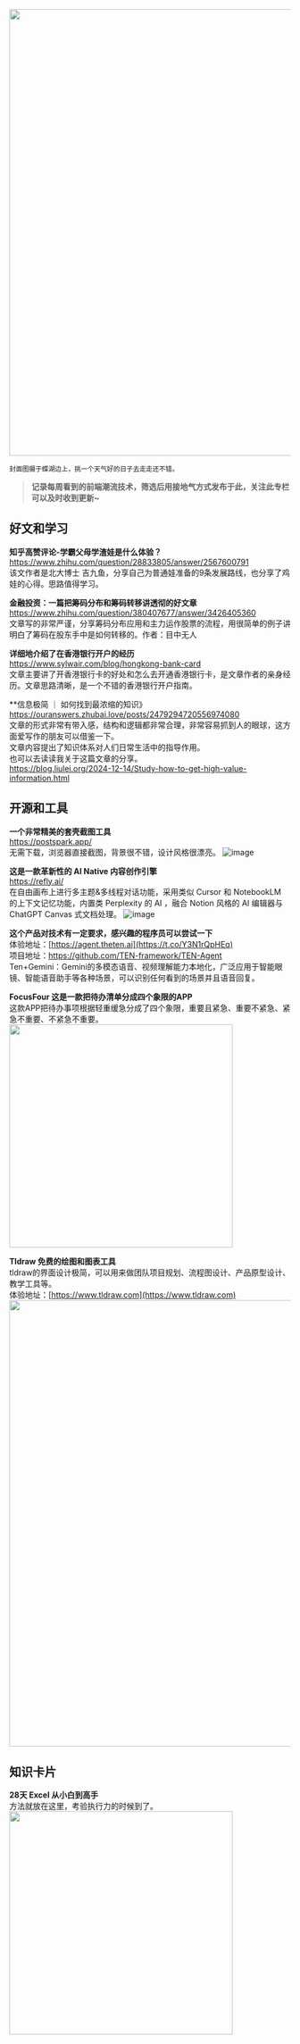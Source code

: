 <img src="https://weekly-liulei.oss-cn-beijing.aliyuncs.com/IMG_6532.jpeg" width="800" />  

<small>封面图摄于蝶湖边上，挑一个天气好的日子去走走还不错。</small>  

> **记录每周看到的前端潮流技术，筛选后用接地气方式发布于此，关注此专栏可以及时收到更新~**  

## 好文和学习

**知乎高赞评论-学霸父母学渣娃是什么体验？**  
<https://www.zhihu.com/question/28833805/answer/2567600791>  
该文作者是北大博士 吉九鱼，分享自己为普通娃准备的9条发展路线，也分享了鸡娃的心得。思路值得学习。  

**金融投资：一篇把筹码分布和筹码转移讲透彻的好文章**  
<https://www.zhihu.com/question/380407677/answer/3426405360>  
文章写的非常严谨，分享筹码分布应用和主力运作股票的流程，用很简单的例子讲明白了筹码在股东手中是如何转移的。作者：目中无人

**详细地介绍了在香港银行开户的经历**  
<https://www.sylwair.com/blog/hongkong-bank-card>  
文章主要讲了开香港银行卡的好处和怎么去开通香港银行卡，是文章作者的亲身经历。文章思路清晰，是一个不错的香港银行开户指南。  

**信息极简 ｜ 如何找到最浓缩的知识》  
<https://ouranswers.zhubai.love/posts/2479294720556974080>  
文章的形式非常有带入感，结构和逻辑都非常合理，非常容易抓到人的眼球，这方面爱写作的朋友可以借鉴一下。  
文章内容提出了知识体系对人们日常生活中的指导作用。  
也可以去读读我关于这篇文章的分享。  
<https://blog.liulei.org/2024-12-14/Study-how-to-get-high-value-information.html>



## 开源和工具

**一个非常精美的套壳截图工具**  
<https://postspark.app/>  
无需下载，浏览器直接截图，背景很不错，设计风格很漂亮。
![image](https://img.netok.xyz/1734498734351.png)

**这是一款革新性的 AI Native 内容创作引擎**  
<https://refly.ai/>  
在自由画布上进行多主题&多线程对话功能，采用类似 Cursor 和 NotebookLM 的上下文记忆功能，内置类 Perplexity 的 AI ，融合 Notion 风格的 AI 编辑器与 ChatGPT Canvas 式文档处理。
![image](https://img.netok.xyz/1734499114953.png)

**这个产品对技术有一定要求，感兴趣的程序员可以尝试一下**  
体验地址：[https://agent.theten.ai](https://t.co/Y3N1rQpHEq)  
项目地址：<https://github.com/TEN-framework/TEN-Agent>  
Ten+Gemini：Gemini的多模态语音、视频理解能力本地化，广泛应用于智能眼镜、智能语音助手等各种场景，可以识别任何看到的场景并且语音回复。  

**FocusFour 这是一款把待办清单分成四个象限的APP**  
这款APP把待办事项根据轻重缓急分成了四个象限，重要且紧急、重要不紧急、紧急不重要、不紧急不重要。  
<img src="https://img.netok.xyz/1734570794080.png" width="400">  

**Tldraw 免费的绘图和图表工具**  
tldraw的界面设计极简，可以用来做团队项目规划、流程图设计、产品原型设计、教学工具等。  
体验地址：[https://www.tldraw.com](https://www.tldraw.com)    
<img src="https://img.netok.xyz/1734678180815.png" width="800">    



## 知识卡片

**28天 Excel 从小白到高手**    
方法就放在这里，考验执行力的时候到了。  
<img src="https://img.netok.xyz/1734499635503.jpeg" width="400">
